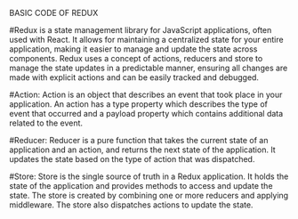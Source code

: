 BASIC CODE OF REDUX

#Redux is a state management library for JavaScript applications, often used with React. It allows for maintaining a centralized state for your entire application, making it easier to manage and update the state across components. Redux uses a concept of actions, reducers and store to manage the state updates in a predictable manner, ensuring all changes are made with explicit actions and can be easily tracked and debugged.

#Action: Action is an object that describes an event that took place in your application. An action has a type property which describes the type of event that occurred and a payload property which contains additional data related to the event.

#Reducer: Reducer is a pure function that takes the current state of an application and an action, and returns the next state of the application. It updates the state based on the type of action that was dispatched.

#Store: Store is the single source of truth in a Redux application. It holds the state of the application and provides methods to access and update the state. The store is created by combining one or more reducers and applying middleware. The store also dispatches actions to update the state.
